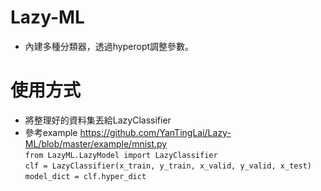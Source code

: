# Lazy-ML
* 內建多種分類器，透過hyperopt調整參數。

# 使用方式
* 將整理好的資料集丟給LazyClassifier
* 參考example https://github.com/YanTingLai/Lazy-ML/blob/master/example/mnist.py <br>
`from LazyML.LazyModel import LazyClassifier` <br>
`clf = LazyClassifier(x_train, y_train, x_valid, y_valid, x_test)`<br>
`model_dict = clf.hyper_dict`<br>
